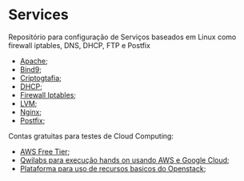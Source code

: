 # Services
Repositório para configuração de Serviços baseados em Linux como firewall iptables, DNS, DHCP, FTP e Postfix

- [Apache](https://github.com/fiap2trc/services/tree/master/Apache);
- [Bind9](https://github.com/fiap2trc/services/tree/master/Bind9);
- [Criptogtafia](https://github.com/fiap2trc/services/tree/master/Criptografia);
- [DHCP](https://github.com/fiap2trc/services/tree/master/ISC-DHCP-Server);
- [Firewall Iptables](https://github.com/fiap2trc/services/tree/master/Firewall-Iptables);
- [LVM](https://github.com/fiap2trc/services/tree/master/LVM);
- [Nginx](https://github.com/fiap2trc/services/tree/master/Nginx);
- [Postfix](https://github.com/fiap2trc/services/tree/master/Postfix);

Contas gratuitas para testes de Cloud Computing:

 - [AWS Free Tier](https://aws.amazon.com/free/);
 - [Qwilabs para execução hands on usando AWS e Google Cloud](https://qwiklabs.com/?locale=pt_BR);
 - [Plataforma para uso de recursos basicos do Openstack](http://trystack.org/);

